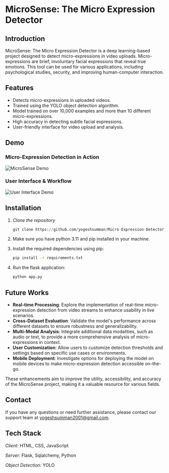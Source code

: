 # MicroSense: The Micro Expression Detector

## Introduction
MicroSense: The Micro Expression Detector is a deep learning-based project designed to detect micro-expressions in video uploads. Micro-expressions are brief, involuntary facial expressions that reveal true emotions. This tool can be used for various applications, including psychological studies, security, and improving human-computer interaction.

## Features
- Detects micro-expressions in uploaded videos.
- Trained using the YOLO object detection algorithm.
- Model trained on over 10,000 examples and more than 10 different micro-expressions.
- High accuracy in detecting subtle facial expressions.
- User-friendly interface for video upload and analysis.


## Demo
### **Micro-Expression Detection in Action**
![MicroSense Demo](assets/Demo1.gif)

### **User Interface & Workflow**
![User Interface Demo](assets/user-interface-demo.gif)

## Installation
1. *Clone the repository*
    ```python
    git clone https://github.com/yogeshsumman/Micro-Expression-Detector.git
    ```
2. Make sure you have python 3.11 and pip installed in your machine.
3. Install the required dependencies using pip:
    ```bash
    pip install -r requirements.txt
    ```

4. Run the flask application:
    ```bash
    python app.py
    ```


## Future Works
- **Real-time Processing**: Explore the implementation of real-time micro-expression detection from video streams to enhance usability in live scenarios.
- **Cross-Dataset Evaluation**: Validate the model's performance across different datasets to ensure robustness and generalizability.
- **Multi-Modal Analysis**: Integrate additional data modalities, such as audio or text, to provide a more comprehensive analysis of micro-expressions in context.
- **User Customization**: Allow users to customize detection thresholds and settings based on specific use cases or environments.
- **Mobile Deployment**: Investigate options for deploying the model on mobile devices to make micro-expression detection accessible on-the-go.

These enhancements aim to improve the utility, accessibility, and accuracy of the MicroSense project, making it a valuable resource for various fields.

<!-- ## Contributing
We welcome contributions! Please read our [CONTRIBUTING.md](CONTRIBUTING.md) file for guidelines on how to contribute to this project.

## License
This project is licensed under the MIT License. See the [LICENSE](LICENSE) file for details. -->

## Contact
If you have any questions or need further assistance, please contact our support team at yogeshsumman2001@gmail.com.

## Tech Stack

*Client:* HTML, CSS, JavaScript

*Server:* Flask, Sqlalchemy, Python

*Object Detection:* YOLO
